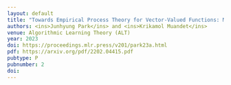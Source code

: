 ```yaml
---
layout: default
title: "Towards Empirical Process Theory for Vector-Valued Functions: Metric Entropy of Smooth Function Classes"
authors: <ins>Junhyung Park</ins> and <ins>Krikamol Muandet</ins>
venue: Algorithmic Learning Theory (ALT)
year: 2023
doi: https://proceedings.mlr.press/v201/park23a.html
pdf: https://arxiv.org/pdf/2202.04415.pdf
pubtype: P
pubnumber: 2
doi: 
---
```

